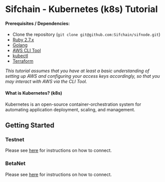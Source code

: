 # Sifchain - Kubernetes (k8s) Tutorial

#### Prerequisites / Dependencies:

- Clone the repository (`git clone git@github.com:Sifchain/sifnode.git`)
- [Ruby 2.7.x](https://www.ruby-lang.org/en/documentation/installation)
- [Golang](https://golang.org/doc/install)
- [AWS CLI Tool](https://aws.amazon.com/cli/)
- [kubectl](https://docs.aws.amazon.com/eks/latest/userguide/install-kubectl.html)
- [Terraform](https://learn.hashicorp.com/tutorials/terraform/install-cli)

_This tutorial assumes that you have at least a basic understanding of setting up AWS and configuring your access keys accordingly, so that you may interact with AWS via the CLI Tool._

#### What is Kubernetes? (k8s)

Kubernetes is an open-source container-orchestration system for automating application deployment, scaling, and management.

## Getting Started

### Testnet

Please see [here](https://github.com/Sifchain/sifnode/tree/master/docs/chainOps/k8s/tutorials/testnet.md) for instructions on how to connect.

### BetaNet

Please see [here](https://github.com/Sifchain/sifnode/tree/master/docs/chainOps/k8s/tutorials/betanet.md) for instructions on how to connect.
